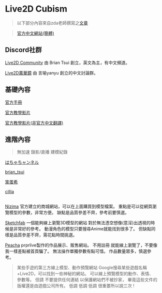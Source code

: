 # Live2D Cubism 

>以下部分內容來自zda老師撰寫之[文章](https://forum.gamer.com.tw/C.php?bsn=60608&snA=3363)

>[官方中文網站(簡體)](https://forum.gamer.com.tw/C.php?bsn=60608&snA=3363)

## Discord社群

[Live2D Community](http://discord.gg/live2d)
由 Brian Tsui 創立，英文為主，有中文頻道。

[Live2D萬華鏡](https://discord.gg/V4Qkubn)
由 言喻yanyu 創立的中文討論群。

## 基礎內容

[官方手冊](https://docs.live2d.com/zh-CHS/)

[官方教學影片](https://www.youtube.com/playlist?list=PLqbLt-S6_fh6U_Y7a8CyaA05GqvcJmNln)

[官方教學影片(非官方中文翻譯)](https://www.bilibili.com/video/BV117411B7r6/?p=1)

## 進階內容
>無加速 錄影/直播 建模紀錄

[はちゃちャンネル](https://www.youtube.com/channel/UCQn11OvxTnBMCPINvDcl4Wg/videos)

[brian_tsui](https://www.youtube.com/c/briantsui/videos
)

[笨蛋希](https://www.twitch.tv/sherloh64)

[cillia](https://www.youtube.com/c/kyaami/videos)

##

[Nizima](https://nizima.com/)
官方建立的商城網站，可以在上面購買到模型檔案。
重點是可以從網頁瀏覽模型的參數，非常方便。
缺點是品質參差不齊，參考前要慎選。

[Sketchfab](https://sketchfab.com/)
一個能夠線上瀏覽3D模型的網站
對於無法憑空想像(意淫)出透視的時候是非常好的參考。
動漫角色的模型只要搜尋Anime就能找到很多了。
但缺點同樣是品質參差不齊，需花點時間挑選。

[Peacha](https://workshop.bilibili.com/search/work?c=-1&choice=0&p=1)
prprlive製作的作品展示、販售網站。
不用註冊 就能線上瀏覽了，不要像我一樣差點被首頁騙了。
無法操作單獨參數有點可惜。
作品數量眾多，慎選參考。

> 某些手遊的第三方線上模型、動作預覽網站
> Google搜尋某些遊戲名稱+Live2D，可以找到一些神秘的網站。
> 可以線上預覽模型的動作、表情、參數等。
> 但請 不要提供任何連結 以保護網站們不被抄家，
> 畢竟這些文件的版權還是由遊戲公司所有。
> 低調 低調 低調 很重要所以說三次 !




